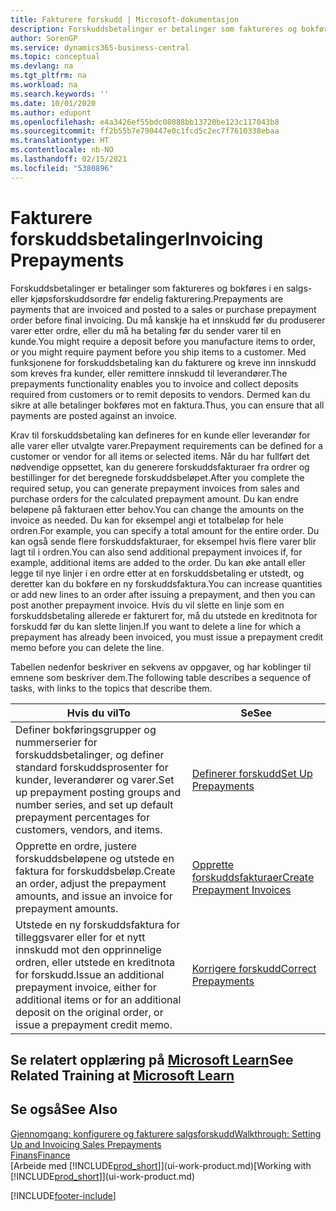 ```yaml
---
title: Fakturere forskudd | Microsoft-dokumentasjon
description: Forskuddsbetalinger er betalinger som faktureres og bokføres i en salgs- eller kjøpsforskuddsordre før endelig fakturering. Du må kanskje ha et innskudd før du produserer varer etter ordre, eller du må ha betaling før du sender varer til en kunde. Med funksjonene for forskuddsbetaling kan du fakturere og kreve inn innskudd som kreves fra kunder, eller remittere innskudd til leverandører. Dermed kan du sikre at alle betalinger bokføres mot en faktura.
author: SorenGP
ms.service: dynamics365-business-central
ms.topic: conceptual
ms.devlang: na
ms.tgt_pltfrm: na
ms.workload: na
ms.search.keywords: ''
ms.date: 10/01/2020
ms.author: edupont
ms.openlocfilehash: e4a3426ef55bdc08088bb13720be123c117043b8
ms.sourcegitcommit: ff2b55b7e790447e0c1fcd5c2ec7f7610338ebaa
ms.translationtype: HT
ms.contentlocale: nb-NO
ms.lasthandoff: 02/15/2021
ms.locfileid: "5380896"
---
```

# <a name="invoicing-prepayments"></a><span data-ttu-id="d1c3d-106">Fakturere forskuddsbetalinger</span><span class="sxs-lookup"><span data-stu-id="d1c3d-106">Invoicing Prepayments</span></span>

<span data-ttu-id="d1c3d-107">Forskuddsbetalinger er betalinger som faktureres og bokføres i en salgs- eller kjøpsforskuddsordre før endelig fakturering.</span><span class="sxs-lookup"><span data-stu-id="d1c3d-107">Prepayments are payments that are invoiced and posted to a sales or purchase prepayment order before final invoicing.</span></span> <span data-ttu-id="d1c3d-108">Du må kanskje ha et innskudd før du produserer varer etter ordre, eller du må ha betaling før du sender varer til en kunde.</span><span class="sxs-lookup"><span data-stu-id="d1c3d-108">You might require a deposit before you manufacture items to order, or you might require payment before you ship items to a customer.</span></span> <span data-ttu-id="d1c3d-109">Med funksjonene for forskuddsbetaling kan du fakturere og kreve inn innskudd som kreves fra kunder, eller remittere innskudd til leverandører.</span><span class="sxs-lookup"><span data-stu-id="d1c3d-109">The prepayments functionality enables you to invoice and collect deposits required from customers or to remit deposits to vendors.</span></span> <span data-ttu-id="d1c3d-110">Dermed kan du sikre at alle betalinger bokføres mot en faktura.</span><span class="sxs-lookup"><span data-stu-id="d1c3d-110">Thus, you can ensure that all payments are posted against an invoice.</span></span>  

 <span data-ttu-id="d1c3d-111">Krav til forskuddsbetaling kan defineres for en kunde eller leverandør for alle varer eller utvalgte varer.</span><span class="sxs-lookup"><span data-stu-id="d1c3d-111">Prepayment requirements can be defined for a customer or vendor for all items or selected items.</span></span> <span data-ttu-id="d1c3d-112">Når du har fullført det nødvendige oppsettet, kan du generere forskuddsfakturaer fra ordrer og bestillinger for det beregnede forskuddsbeløpet.</span><span class="sxs-lookup"><span data-stu-id="d1c3d-112">After you complete the required setup, you can generate prepayment invoices from sales and purchase orders for the calculated prepayment amount.</span></span> <span data-ttu-id="d1c3d-113">Du kan endre beløpene på fakturaen etter behov.</span><span class="sxs-lookup"><span data-stu-id="d1c3d-113">You can change the amounts on the invoice as needed.</span></span> <span data-ttu-id="d1c3d-114">Du kan for eksempel angi et totalbeløp for hele ordren.</span><span class="sxs-lookup"><span data-stu-id="d1c3d-114">For example, you can specify a total amount for the entire order.</span></span> <span data-ttu-id="d1c3d-115">Du kan også sende flere forskuddsfakturaer, for eksempel hvis flere varer blir lagt til i ordren.</span><span class="sxs-lookup"><span data-stu-id="d1c3d-115">You can also send additional prepayment invoices if, for example, additional items are added to the order.</span></span> <span data-ttu-id="d1c3d-116">Du kan øke antall eller legge til nye linjer i en ordre etter at en forskuddsbetaling er utstedt, og deretter kan du bokføre en ny forskuddsfaktura.</span><span class="sxs-lookup"><span data-stu-id="d1c3d-116">You can increase quantities or add new lines to an order after issuing a prepayment, and then you can post another prepayment invoice.</span></span> <span data-ttu-id="d1c3d-117">Hvis du vil slette en linje som en forskuddsbetaling allerede er fakturert for, må du utstede en kreditnota for forskudd før du kan slette linjen.</span><span class="sxs-lookup"><span data-stu-id="d1c3d-117">If you want to delete a line for which a prepayment has already been invoiced, you must issue a prepayment credit memo before you can delete the line.</span></span>  

 <span data-ttu-id="d1c3d-118">Tabellen nedenfor beskriver en sekvens av oppgaver, og har koblinger til emnene som beskriver dem.</span><span class="sxs-lookup"><span data-stu-id="d1c3d-118">The following table describes a sequence of tasks, with links to the topics that describe them.</span></span>

|<span data-ttu-id="d1c3d-119">**Hvis du vil**</span><span class="sxs-lookup"><span data-stu-id="d1c3d-119">**To**</span></span>|<span data-ttu-id="d1c3d-120">**Se**</span><span class="sxs-lookup"><span data-stu-id="d1c3d-120">**See**</span></span>|  
|------------|-------------|  
|<span data-ttu-id="d1c3d-121">Definer bokføringsgrupper og nummerserier for forskuddsbetalinger, og definer standard forskuddsprosenter for kunder, leverandører og varer.</span><span class="sxs-lookup"><span data-stu-id="d1c3d-121">Set up prepayment posting groups and number series, and set up default prepayment percentages for customers, vendors, and items.</span></span>|[<span data-ttu-id="d1c3d-122">Definerer forskudd</span><span class="sxs-lookup"><span data-stu-id="d1c3d-122">Set Up Prepayments</span></span>](finance-set-up-prepayments.md)|
|<span data-ttu-id="d1c3d-123">Opprette en ordre, justere forskuddsbeløpene og utstede en faktura for forskuddsbeløp.</span><span class="sxs-lookup"><span data-stu-id="d1c3d-123">Create an order, adjust the prepayment amounts, and issue an invoice for prepayment amounts.</span></span>|[<span data-ttu-id="d1c3d-124">Opprette forskuddsfakturaer</span><span class="sxs-lookup"><span data-stu-id="d1c3d-124">Create Prepayment Invoices</span></span>](finance-how-to-create-prepayment-invoices.md)|  
|<span data-ttu-id="d1c3d-125">Utstede en ny forskuddsfaktura for tilleggsvarer eller for et nytt innskudd mot den opprinnelige ordren, eller utstede en kreditnota for forskudd.</span><span class="sxs-lookup"><span data-stu-id="d1c3d-125">Issue an additional prepayment invoice, either for additional items or for an additional deposit on the original order, or issue a prepayment credit memo.</span></span>|[<span data-ttu-id="d1c3d-126">Korrigere forskudd</span><span class="sxs-lookup"><span data-stu-id="d1c3d-126">Correct Prepayments</span></span>](finance-how-to-correct-prepayments.md)|  

## <a name="see-related-training-at-microsoft-learn"></a><span data-ttu-id="d1c3d-127">Se relatert opplæring på [Microsoft Learn](/learn/modules/prepayment-invoices-dynamics-365-business-central/index)</span><span class="sxs-lookup"><span data-stu-id="d1c3d-127">See Related Training at [Microsoft Learn](/learn/modules/prepayment-invoices-dynamics-365-business-central/index)</span></span>

## <a name="see-also"></a><span data-ttu-id="d1c3d-128">Se også</span><span class="sxs-lookup"><span data-stu-id="d1c3d-128">See Also</span></span>

[<span data-ttu-id="d1c3d-129">Gjennomgang: konfigurere og fakturere salgsforskudd</span><span class="sxs-lookup"><span data-stu-id="d1c3d-129">Walkthrough: Setting Up and Invoicing Sales Prepayments</span></span>](walkthrough-setting-up-and-invoicing-sales-prepayments.md)  
[<span data-ttu-id="d1c3d-130">Finans</span><span class="sxs-lookup"><span data-stu-id="d1c3d-130">Finance</span></span>](finance.md)  
<span data-ttu-id="d1c3d-131">[Arbeide med [!INCLUDE[prod_short](includes/prod_short.md)]](ui-work-product.md)</span><span class="sxs-lookup"><span data-stu-id="d1c3d-131">[Working with [!INCLUDE[prod_short](includes/prod_short.md)]](ui-work-product.md)</span></span>  


[!INCLUDE[footer-include](includes/footer-banner.md)]